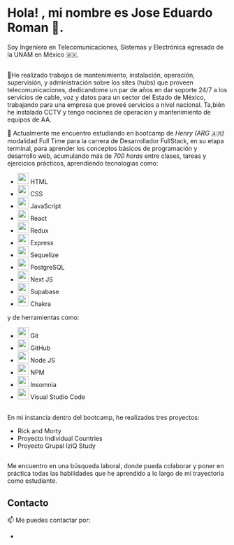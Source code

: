 # Hola! , mi nombre es Jose Eduardo Roman 🙂.<br>


Soy Ingeniero en Telecomunicaciones, Sistemas y Electrónica egresado de la UNAM en México 🇲🇽.<br>
## 
🔭He realizado trabajos de mantenimiento, instalación, operación, supervisión, y administración sobre los sites (hubs) que proveen telecomunicaciones, dedicandome un par de años en dar soporte 24/7 a los servicios de cable, voz y datos para un sector del Estado de México, trabajando para una empresa que proveé servicios a nivel nacional. Ta,bién he instalado CCTV y tengo nociones de operacion y mantenimiento de equipos de AA.

🌱 Actualmente me encuentro estudiando en bootcamp de _Henry (ARG 🇦🇷)_ modalidad Full Time para la carrera de Desarrollador FullStack, en su etapa terminal, para aprender los conceptos básicos de programación y desarrollo web, acumulando más de *700 horas* entre clases, tareas y ejercicios prácticos, aprendiendo tecnologias como:

- <img width="25" height="auto"  src="https://upload.wikimedia.org/wikipedia/commons/thumb/6/61/HTML5_logo_and_wordmark.svg/2048px-HTML5_logo_and_wordmark.svg.png">  HTML <br>
- <img width="25" height="auto"  src="https://upload.wikimedia.org/wikipedia/commons/thumb/d/d5/CSS3_logo_and_wordmark.svg/1200px-CSS3_logo_and_wordmark.svg.png">  CSS <br>
- <img width="25" height="auto"  src="https://upload.wikimedia.org/wikipedia/commons/9/99/Unofficial_JavaScript_logo_2.svg">  JavaScript <br>
- <img width="25" height="auto"  src="https://upload.wikimedia.org/wikipedia/commons/a/a7/React-icon.svg">  React <br>
- <img width="25" height="auto"  src="https://cdn.worldvectorlogo.com/logos/redux.svg">  Redux <br>
- <img width="25" height="auto"  src="![image](https://user-images.githubusercontent.com/112742684/230303237-6b48db29-67e5-44d3-9a9b-4ffdc85d2bee.png)">  Express
- <img width="25" height="auto"  src="https://www.svgrepo.com/show/354333/sequelize.svg">  Sequelize
- <img width="25" height="auto"  src="https://www.postgresql.org/media/img/about/press/elephant.png">  PostgreSQL
- <img width="25" height="auto"  src="![image](https://user-images.githubusercontent.com/112742684/230299913-3ae28a67-f7b2-4459-9dd0-fdf257918ffe.png">  Next JS
- <img width="25" height="auto"  src="https://seeklogo.com/images/S/supabase-logo-DCC676FFE2-seeklogo.com.png">  Supabase
- <img width="25" height="auto"  src="https://img.stackshare.io/service/12421/rzylUjaf_400x400.jpg">  Chakra

y de herramientas como:

- <img width="25" height="auto"  src="https://upload.wikimedia.org/wikipedia/commons/thumb/3/3f/Git_icon.svg/2048px-Git_icon.svg.png">   Git
- <img width="25" height="auto"  src="https://github.githubassets.com/images/modules/logos_page/GitHub-Mark.png">   GitHub
- <img width="25" height="auto"  src="https://e7.pngegg.com/pngimages/306/37/png-clipart-node-js-logo-node-js-javascript-web-application-express-js-computer-software-others-miscellaneous-text-thumbnail.png">   Node JS
- <img width="25" height="auto"  src="https://upload.wikimedia.org/wikipedia/commons/thumb/d/db/Npm-logo.svg/2560px-Npm-logo.svg.png">   NPM
- <img width="25" height="auto"  src="https://www.svgrepo.com/show/353904/insomnia.svg">  Insomnia
- <img width="25" height="auto"  src="https://upload.wikimedia.org/wikipedia/commons/thumb/9/9a/Visual_Studio_Code_1.35_icon.svg/2048px-Visual_Studio_Code_1.35_icon.svg.png"> Visual Studio Code

##

En mi instancia dentro del bootcamp, he realizados tres proyectos:

- Rick and Morty
- Proyecto Individual Countries
- Proyecto Grupal IziQ Study

##
Me encuentro en una búsqueda laboral, donde pueda colaborar y poner en práctica todas las habilidades que he aprendido a lo largo de mi trayectoria como estudiante.

## Contacto

📫 Me puedes contactar por: 

-



<!--
**jeromanp/jeromanp** is a ✨ _special_ ✨ repository because its `README.md` (this file) appears on your GitHub profile.

Here are some ideas to get you started:

- 🔭 I’m currently working on ...
-  ...
- 👯 I’m looking to collaborate on ...
- 🤔 I’m looking for help with ...
- 💬 Ask me about ...
- 📫 How to reach me: ...
- 😄 Pronouns: ...
- ⚡ Fun fact: ...
-->
